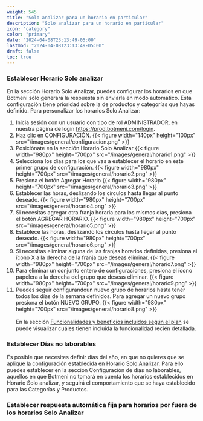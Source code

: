 ```yaml
---
weight: 545
title: "Solo analizar para un horario en particular"
description: "Solo analizar para un horario en particular"
icon: "category"
color: "primary"
date: "2024-04-08T23:13:49-05:00"
lastmod: "2024-04-08T23:13:49-05:00"
draft: false
toc: true
---
```

### Establecer Horario Solo analizar

En la sección Horario Solo Analizar, puedes configurar los horarios en que Botmeni sólo generará la respuesta sin enviarla en modo automático. Esta configuración tiene prioridad sobre la de productos y categorías que hayas definido.
Para personalizar los horarios Solo Analizar:
1. Inicia sesión con un usuario con tipo de rol ADMINISTRADOR, en nuestra página de login <https://prod.botmeni.com/login>.
2. Haz clic en CONFIGURACIÓN.
{{< figure width="140px" height="100px" src="/images/general/configuracion.png" >}}
3. Posiciónate en la sección Horario Solo Analizar
{{< figure width="980px" height="700px" src="/images/general/horario1.png" >}}
4. Selecciona los días para los que vas a establecer el horario en este primer grupo de configuración.
{{< figure width="980px" height="700px" src="/images/general/horario2.png" >}}
5. Presiona el botón Agregar Horario
{{< figure width="980px" height="700px" src="/images/general/horario3.png" >}}
6. Establecer las horas, deslizando los círculos hasta llegar al punto deseado.
{{< figure width="980px" height="700px" src="/images/general/horario4.png" >}}
7. Si necesitas agregar otra franja horaria para los mismos días, presiona el botón AGREGAR HORARIO.
{{< figure width="980px" height="700px" src="/images/general/horario5.png" >}}
8. Establece las horas, deslizando los círculos hasta llegar al punto deseado.
{{< figure width="980px" height="700px" src="/images/general/horario6.png" >}}
9. Si necesitas eliminar alguna de las franjas horarios definidas, presiona el ícono X a la derecha de la franja que deseas eliminar.
{{< figure width="980px" height="700px" src="/images/general/horario7.png" >}}
10. Para eliminar un conjunto entero de configuraciones, presiona el ícono papelera a la derecha del grupo que deseas eliminar.
{{< figure width="980px" height="700px" src="/images/general/horario9.png" >}}
11. Puedes seguir configurandoun nuevo grupo de horarios hasta tener todos los días de la semana definidos. Para agregar un nuevo grupo presiona el botón NUEVO GRUPO.
{{< figure width="980px" height="700px" src="/images/general/horario8.png" >}}
<br></br>
En la sección [Funcionalidades y beneficios incluidos según el plan](../../Suscripcíon_y_Pagos/Tu_Suscripcion/Conocer_beneficios_planes.md) se puede visualizar cuáles tienen incluida la funcionalidad recién detallada.

### Establecer Días no laborables

Es posible que necesites definir días del año, en que no quieres que se aplique la configuración establecida en Horario Solo Analizar. Para ello puedes establecer en la sección Configuración de días no laborables, aquellos en que Botmeni no tomará en cuenta los horarios establecidos en Horario Solo analizar, y seguirá el comportamiento que se haya establecido para las Categorías y Productos.

### Establecer respuesta automática fija para horarios por fuera de los horarios Solo Analizar



